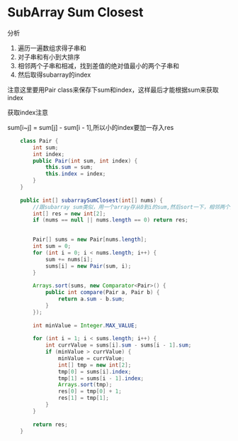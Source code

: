 # SubArray Sum Closest

分析

1. 遍历一遍数组求得子串和
2. 对子串和有小到大排序
3. 相邻两个子串和相减，找到差值的绝对值最小的两个子串和
4. 然后取得subarray的index

注意这里要用Pair class来保存下sum和index，这样最后才能根据sum来获取index

获取index注意

sum[i~j] = sum[j] - sum[i - 1],所以小的index要加一存入res

```java
    class Pair {
        int sum;
        int index;
        public Pair(int sum, int index) {
            this.sum = sum;
            this.index = index;
        }
    }
    
    public int[] subarraySumClosest(int[] nums) {
        //跟subarray sum类似，用一个array存从0到i的sum,然后sort一下，相邻两个找最小的差值
        int[] res = new int[2];
        if (nums == null || nums.length == 0) return res;
        

        Pair[] sums = new Pair[nums.length];
        int sum = 0;
        for (int i = 0; i < nums.length; i++) {
            sum += nums[i];
            sums[i] = new Pair(sum, i);
        }
        
        Arrays.sort(sums, new Comparator<Pair>() {
            public int compare(Pair a, Pair b) {
                return a.sum - b.sum;
            }
        });
        
        int minValue = Integer.MAX_VALUE;
        
        for (int i = 1; i < sums.length; i++) {
            int currValue = sums[i].sum - sums[i - 1].sum;
            if (minValue > currValue) {
                minValue = currValue;
                int[] tmp = new int[2];
                tmp[0] = sums[i].index;
                tmp[1] = sums[i - 1].index;
                Arrays.sort(tmp);
                res[0] = tmp[0] + 1;
                res[1] = tmp[1];
            }
        }
        
        return res;
    }
```